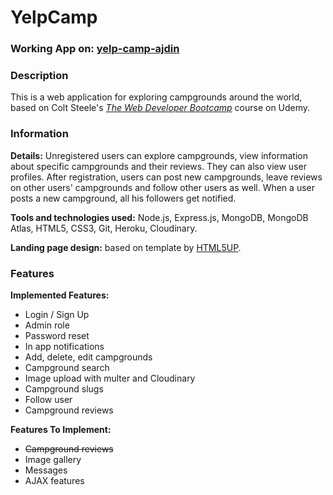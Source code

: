# YelpCamp
### Working App on: [yelp-camp-ajdin](http://yelp-camp-ajdin.herokuapp.com)

### Description
This is a web application for exploring campgrounds around the world, based on Colt Steele's [*The Web Developer Bootcamp*](https://www.udemy.com/course/the-web-developer-bootcamp/) course on Udemy.

### Information
**Details:** Unregistered users can explore campgrounds, view information about specific campgrounds and their reviews. They can also view user profiles.
After registration, users can post new campgrounds, leave reviews on other users' campgrounds and follow other users as well. When a user posts a new campground, all his followers get notified.

**Tools and technologies used:** Node.js, Express.js, MongoDB, MongoDB Atlas, HTML5, CSS3, Git, Heroku, Cloudinary.

**Landing page design:** based on template by [HTML5UP](https://html5up.net/alpha).

### Features
**Implemented Features:**
- Login / Sign Up
- Admin role
- Password reset
- In app notifications
- Add, delete, edit campgrounds
- Campground search
- Image upload with multer and Cloudinary
- Campground slugs
- Follow user
- Campground reviews

**Features To Implement:**
- ~~Campground reviews~~
- Image gallery
- Messages
- AJAX features
